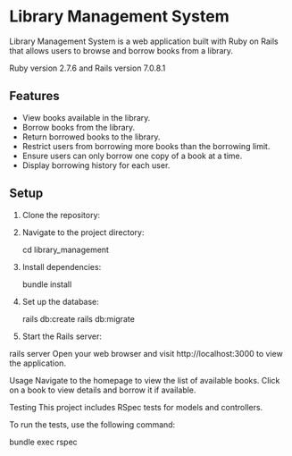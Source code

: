 # Library Management System

Library Management System is a web application built with Ruby on Rails that allows users to browse and borrow books from a library.

Ruby version 2.7.6 and Rails version 7.0.8.1

## Features

- View books available in the library.
- Borrow books from the library.
- Return borrowed books to the library.
- Restrict users from borrowing more books than the borrowing limit.
- Ensure users can only borrow one copy of a book at a time.
- Display borrowing history for each user.

## Setup

1. Clone the repository:


   
2. Navigate to the project directory:

    cd library_management


3. Install dependencies:


    bundle install


4. Set up the database:

    rails db:create
    rails db:migrate

5. Start the Rails server:

  rails server
  Open your web browser and visit http://localhost:3000 to view the application.

Usage
  Navigate to the homepage to view the list of available books.
  Click on a book to view details and borrow it if available.

Testing
  This project includes RSpec tests for models and controllers.

To run the tests, use the following command:


  bundle exec rspec
